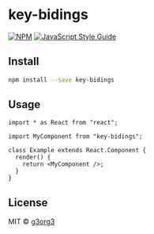 # key-bidings

>

[![NPM](https://img.shields.io/npm/v/key-bidings.svg)](https://www.npmjs.com/package/key-bidings) [![JavaScript Style Guide](https://img.shields.io/badge/code_style-standard-brightgreen.svg)](https://standardjs.com)

## Install

```bash
npm install --save key-bidings
```

## Usage

```tsx
import * as React from "react";

import MyComponent from "key-bidings";

class Example extends React.Component {
  render() {
    return <MyComponent />;
  }
}
```

## License

MIT © [g3org3](https://github.com/g3org3)
